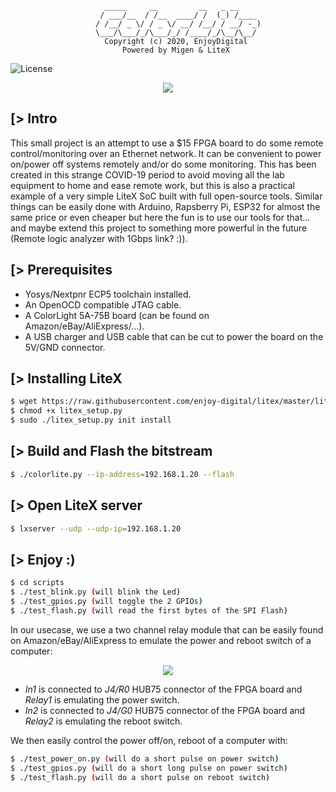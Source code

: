 ```
                     _____     __         __   _ __
                    / ___/__  / /__  ____/ /  (_) /____
                   / /__/ _ \/ / _ \/ __/ /__/ / __/ -_)
                   \___/\___/_/\___/_/ /____/_/\__/\__/
                     Copyright (c) 2020, EnjoyDigital
                         Powered by Migen & LiteX
```
![License](https://img.shields.io/badge/License-BSD%202--Clause-orange.svg)

<p align="center"><img src="https://raw.githubusercontent.com/enjoy-digital/colorlite/master/doc/board.jpg"></p>

[> Intro
--------
This small project is an attempt to use a $15 FPGA board to do some remote control/monitoring over an Ethernet network. It can be convenient to power on/power off systems remotely and/or do some monitoring. This has been created in this strange COVID-19 period to avoid moving all the lab equipment to home and ease remote work, but this is also a practical example of a very simple LiteX SoC built with full open-source tools. Similar things can be easily done with Arduino, Rapsberry Pi, ESP32 for almost the same price or even cheaper but here the fun is to use our tools for that... and maybe extend this project to something more powerful in the future (Remote logic analyzer with 1Gbps link? :)).

[> Prerequisites
----------------
- Yosys/Nextpnr ECP5 toolchain installed.
- An OpenOCD compatible JTAG cable.
- A ColorLight 5A-75B board (can be found on Amazon/eBay/AliExpress/...).
- A USB charger and USB cable that can be cut to power the board on the 5V/GND connector.

[> Installing LiteX
-------------------
```sh
$ wget https://raw.githubusercontent.com/enjoy-digital/litex/master/litex_setup.py
$ chmod +x litex_setup.py
$ sudo ./litex_setup.py init install
```

[> Build and Flash the bitstream
--------------------------------
```sh
$ ./colorlite.py --ip-address=192.168.1.20 --flash
```

[> Open LiteX server
--------------------
```sh
$ lxserver --udp --udp-ip=192.168.1.20
```

[> Enjoy :)
-----------
```sh
$ cd scripts
$ ./test_blink.py (will blink the Led)
$ ./test_gpios.py (will toggle the 2 GPIOs)
$ ./test_flash.py (will read the first bytes of the SPI Flash)
```

In our usecase, we use a two channel relay module that can be easily found on Amazon/eBay/AliExpress to emulate the power and reboot switch of a computer:

<p align="center"><img src="https://lastminuteengineers.com/wp-content/uploads/arduino/relay-module-pinout.png"></p>

- *In1* is connected to *J4/R0* HUB75 connector of the FPGA board and *Relay1* is emulating the power switch.
- *In2* is connected to *J4/G0* HUB75 connector of the FPGA board and *Relay2* is emulating the reboot switch.

We then easily control the power off/on, reboot of a computer with:
```sh
$ ./test_power_on.py (will do a short pulse on power switch)
$ ./test_gpios.py (will do a short long pulse on power switch)
$ ./test_flash.py (will do a short pulse on reboot switch)
```
